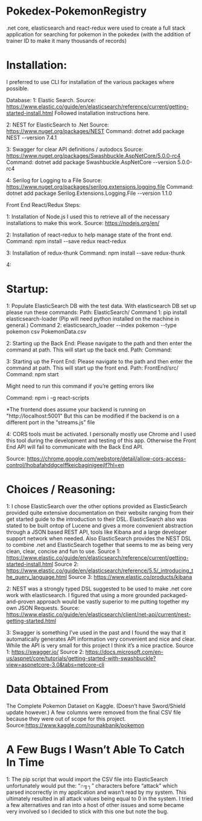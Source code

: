 # Pokedex-PokemonRegistry
.net core, elasticsearch and react-redux were used to create a full stack application for searching for pokemon in the pokedex (with the addition of trainer ID to make it many thousands of records)

# Installation:

I preferred to use CLI for installation of the various packages where possible.

Database:
1: Elastic Search.
Source: https://www.elastic.co/guide/en/elasticsearch/reference/current/getting-started-install.html
Followed installation instructions here.

2: NEST for ElasticSearch to .Net
Source: https://www.nuget.org/packages/NEST
Command: dotnet add package NEST --version 7.4.1

3: Swagger for clear API definitions / autodocs 
Source:  https://www.nuget.org/packages/Swashbuckle.AspNetCore/5.0.0-rc4
Command:  dotnet add package Swashbuckle.AspNetCore --version 5.0.0-rc4

4: Serilog for Logging to a File
Source: https://www.nuget.org/packages/serilog.extensions.logging.file
Command: dotnet add package Serilog.Extensions.Logging.File --version 1.1.0

Front End React/Redux Steps:

1: Installation of Node.js
I used this to retrieve all of the necessary installations to make this work.
Source: https://nodejs.org/en/

2: Installation of react-redux to help manage state of the front end.
Command: npm install --save redux react-redux

3: Installation of redux-thunk
Command: npm install --save redux-thunk

4: 






# Startup:
1: Populate ElasticSearch DB with the test data.
With elasticsearch DB set up please run these commands:
Path: ElasticSearch/
Command 1: pip install elasticsearch-loader
(Pip will need python installed on the machine in general.)
Command 2: elasticsearch_loader --index pokemon --type pokemon csv PokemonData.csv

2: Starting up the Back End:
Please navigate to the path and then enter the command at path. This will start up the back end.
Path:
Command:

3: Starting up the Front End:
Please navigate to the path and then enter the command at path. This will start up the front end.
Path: FrontEnd/src/
Command: npm start

Might need to run this command if you’re getting errors like

Command: npm i -g react-scripts

*The frontend does assume your backend is running on "http://localhost:5001"
But this can be modified if the backend is on a different port in the “streams.js” file

4: CORS tools must be activated. I personally mostly use Chrome and I used this tool during the development and testing of this app. Otherwise the Front End API will fail to communicate with the Back End API.

Source: https://chrome.google.com/webstore/detail/allow-cors-access-control/lhobafahddgcelffkeicbaginigeejlf?hl=en

# Choices / Reasoning:
1: I chose ElasticSearch over the other options provided as ElasticSearch provided quite extensive documentation on their website ranging from their get started guide to the introduction to their DSL. ElasticSearch also was stated to be built ontop of Lucene and gives a more convenient abstraction through a JSON based REST API, tools like Kibana and a large developer support network when needed. Also ElasticSearch provides the NEST DSL to combine .net and ElasticSearch together that seems to me as being very clean, clear, concise and fun to use.
Source 1: https://www.elastic.co/guide/en/elasticsearch/reference/current/getting-started-install.html
Source 2:
https://www.elastic.co/guide/en/elasticsearch/reference/5.5/_introducing_the_query_language.html
Source 3: https://www.elastic.co/products/kibana

2: NEST was a strongly typed DSL suggested to be used to make .net core work with elasticsearch. I figured that using a more grounded packaged-and-proven approach would be vastly superior to me putting together my own JSON Requests.
Source:   
https://www.elastic.co/guide/en/elasticsearch/client/net-api/current/nest-getting-started.html

3: Swagger is something I’ve used in the past and I found the way that it automatically generates API information very convenient and nice and clear. While the API is very small for this project I think it’s a nice practice. 
Source 1: https://swagger.io/
Source 2: https://docs.microsoft.com/en-us/aspnet/core/tutorials/getting-started-with-swashbuckle?view=aspnetcore-3.0&tabs=netcore-cli



# Data Obtained From
The Complete Pokemon Dataset on Kaggle. (Doesn’t have Sword/Shield update however.)
A few columns were removed from the final CSV file because they were out of scope for this project.
Source:https://www.kaggle.com/rounakbanik/pokemon


# A Few Bugs I Wasn’t Able To Catch In Time
1: The pip script that would import the CSV file into ElasticSearch unfortunately would put the: “∩╗┐” characters before “attack” which parsed incorrectly in my application and wasn’t read by my system. This ultimately resulted in all attack values being equal to 0 in the system. I tried a few alternatives and ran into a host of other issues and some became very involved so I decided to stick with this one but note the bug.

